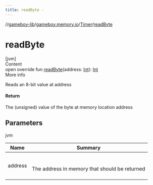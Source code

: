 ```yaml
---
title: readByte -
---
```

//[gameboy-lib](../../index.md)/[gameboy.memory.io](../index.md)/[Timer](index.md)/[readByte](read-byte.md)



# readByte  
[jvm]  
Content  
open override fun [readByte](read-byte.md)(address: [Int](https://kotlinlang.org/api/latest/jvm/stdlib/kotlin/-int/index.html)): [Int](https://kotlinlang.org/api/latest/jvm/stdlib/kotlin/-int/index.html)  
More info  


Reads an 8-bit value at address



#### Return  


The (unsigned) value of the byte at memory location address



## Parameters  
  
jvm  
  
|  Name|  Summary| 
|---|---|
| <a name="gameboy.memory.io/Timer/readByte/#kotlin.Int/PointingToDeclaration/"></a>address| <a name="gameboy.memory.io/Timer/readByte/#kotlin.Int/PointingToDeclaration/"></a><br><br>The address in memory that should be returned<br><br>
  
  



